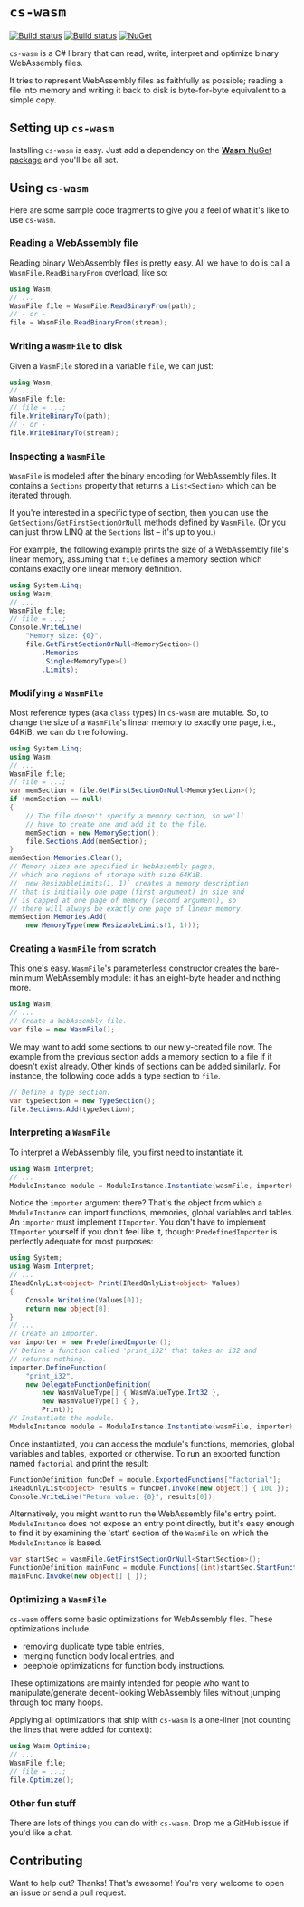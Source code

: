 # `cs-wasm`

[![Build status](https://travis-ci.org/jonathanvdc/cs-wasm.svg?branch=master)](https://travis-ci.org/jonathanvdc/cs-wasm)
[![Build status](https://ci.appveyor.com/api/projects/status/4lfpgydcssxvr56o?svg=true)](https://ci.appveyor.com/project/jonathanvdc/cs-wasm)
[![NuGet](https://img.shields.io/nuget/v/Wasm.svg)](https://www.nuget.org/packages/Wasm)

`cs-wasm` is a C# library that can read, write, interpret and optimize binary WebAssembly files.

It tries to represent WebAssembly files as faithfully as possible; reading a file into memory and writing it back to disk is byte-for-byte equivalent to a simple copy.

## Setting up `cs-wasm`

Installing `cs-wasm` is easy. Just add a dependency on the [**Wasm** NuGet package](https://www.nuget.org/packages/Wasm) and you'll be all set.

## Using `cs-wasm`

Here are some sample code fragments to give you a feel of what it's like to use `cs-wasm`.

### Reading a WebAssembly file

Reading binary WebAssembly files is pretty easy. All we have to do is call a `WasmFile.ReadBinaryFrom` overload, like so:

```cs
using Wasm;
// ...
WasmFile file = WasmFile.ReadBinaryFrom(path);
// - or -
file = WasmFile.ReadBinaryFrom(stream);
```

### Writing a `WasmFile` to disk

Given a `WasmFile` stored in a variable `file`, we can just:

```cs
using Wasm;
// ...
WasmFile file;
// file = ...;
file.WriteBinaryTo(path);
// - or -
file.WriteBinaryTo(stream);
```

### Inspecting a `WasmFile`

`WasmFile` is modeled after the binary encoding for WebAssembly files. It contains a `Sections` property that returns a `List<Section>` which can be iterated through.

If you're interested in a specific type of section, then you can use the `GetSections`/`GetFirstSectionOrNull` methods defined by `WasmFile`. (Or you can just throw LINQ at the `Sections` list &ndash; it's up to you.)

For example, the following example prints the size of a WebAssembly file's linear memory, assuming that `file` defines a memory section which contains exactly one linear memory definition.

```cs
using System.Linq;
using Wasm;
// ...
WasmFile file;
// file = ...;
Console.WriteLine(
    "Memory size: {0}",
    file.GetFirstSectionOrNull<MemorySection>()
        .Memories
        .Single<MemoryType>()
        .Limits);
```

### Modifying a `WasmFile`

Most reference types (aka `class` types) in `cs-wasm` are mutable. So, to change the size of a `WasmFile`'s linear memory to exactly one page, i.e., 64KiB, we can do the following.

```cs
using System.Linq;
using Wasm;
// ...
WasmFile file;
// file = ...;
var memSection = file.GetFirstSectionOrNull<MemorySection>();
if (memSection == null)
{
    // The file doesn't specify a memory section, so we'll
    // have to create one and add it to the file.
    memSection = new MemorySection();
    file.Sections.Add(memSection);
}
memSection.Memories.Clear();
// Memory sizes are specified in WebAssembly pages,
// which are regions of storage with size 64KiB.
// `new ResizableLimits(1, 1)` creates a memory description
// that is initially one page (first argument) in size and
// is capped at one page of memory (second argument), so
// there will always be exactly one page of linear memory.
memSection.Memories.Add(
    new MemoryType(new ResizableLimits(1, 1))); 
```

### Creating a `WasmFile` from scratch

This one's easy. `WasmFile`'s parameterless constructor creates the bare-minimum WebAssembly module: it has an eight-byte header and nothing more.

```cs
using Wasm;
// ...
// Create a WebAssembly file.
var file = new WasmFile();
```

We may want to add some sections to our newly-created file now. The example from the previous section adds a memory section to a file if it doesn't exist already. Other kinds of sections can be added similarly. For instance, the following code adds a type section to `file`.

```cs
// Define a type section.
var typeSection = new TypeSection();
file.Sections.Add(typeSection);
```

### Interpreting a `WasmFile`

To interpret a WebAssembly file, you first need to instantiate it.

```cs
using Wasm.Interpret;
// ...
ModuleInstance module = ModuleInstance.Instantiate(wasmFile, importer);
```

Notice the `importer` argument there? That's the object from which a `ModuleInstance` can import functions, memories, global variables and tables. An `importer` must implement `IImporter`. You don't have to implement `IImporter` yourself if you don't feel like it, though: `PredefinedImporter` is perfectly adequate for most purposes:

```cs
using System;
using Wasm.Interpret;
// ...
IReadOnlyList<object> Print(IReadOnlyList<object> Values)
{
    Console.WriteLine(Values[0]);
    return new object[0];
}
// ...
// Create an importer.
var importer = new PredefinedImporter();
// Define a function called 'print_i32' that takes an i32 and
// returns nothing.
importer.DefineFunction(
    "print_i32",
    new DelegateFunctionDefinition(
        new WasmValueType[] { WasmValueType.Int32 },
        new WasmValueType[] { },
        Print));
// Instantiate the module.
ModuleInstance module = ModuleInstance.Instantiate(wasmFile, importer);
```

Once instantiated, you can access the module's functions, memories, global variables and tables, exported or otherwise. To run an exported function named `factorial` and print the result:

```cs
FunctionDefinition funcDef = module.ExportedFunctions["factorial"];
IReadOnlyList<object> results = funcDef.Invoke(new object[] { 10L });
Console.WriteLine("Return value: {0}", results[0]);
```

Alternatively, you might want to run the WebAssembly file's entry point. `ModuleInstance` does not expose an entry point directly, but it's easy enough to find it by examining the 'start' section of the `WasmFile` on which the `ModuleInstance` is based.

```cs
var startSec = wasmFile.GetFirstSectionOrNull<StartSection>();
FunctionDefinition mainFunc = module.Functions[(int)startSec.StartFunctionIndex];
mainFunc.Invoke(new object[] { });
```

### Optimizing a `WasmFile`

`cs-wasm` offers some basic optimizations for WebAssembly files. These optimizations include:

  * removing duplicate type table entries,
  * merging function body local entries, and
  * peephole optimizations for function body instructions.

These optimizations are mainly intended for people who want to manipulate/generate decent-looking WebAssembly files without jumping through too many hoops.

Applying all optimizations that ship with `cs-wasm` is a one-liner (not counting the lines that were added for context):

```cs
using Wasm.Optimize;
// ...
WasmFile file;
// file = ...;
file.Optimize();
```

### Other fun stuff

There are lots of things you can do with `cs-wasm`. Drop me a GitHub issue if you'd like a chat.

## Contributing

Want to help out? Thanks! That's awesome! You're very welcome to open an issue or send a pull request.
